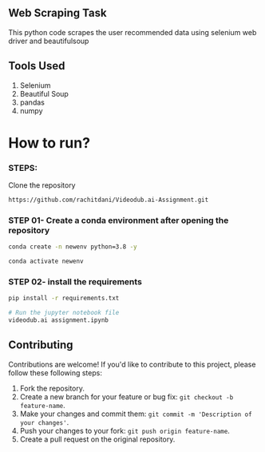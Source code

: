 ## Web Scraping Task

This python code scrapes the user recommended data using selenium web driver and beautifulsoup

## Tools Used

1) Selenium
2) Beautiful Soup
3) pandas
4) numpy


# How to run?
### STEPS:

Clone the repository

```bash
https://github.com/rachitdani/Videodub.ai-Assignment.git
```
### STEP 01- Create a conda environment after opening the repository

```bash
conda create -n newenv python=3.8 -y
```

```bash
conda activate newenv
```


### STEP 02- install the requirements
```bash
pip install -r requirements.txt
```


```bash
# Run the jupyter notebook file
videodub.ai assignment.ipynb
```


## Contributing

Contributions are welcome! If you'd like to contribute to this project, please follow these following steps:

1. Fork the repository.
2. Create a new branch for your feature or bug fix: `git checkout -b feature-name`.
3. Make your changes and commit them: `git commit -m 'Description of your changes'`.
4. Push your changes to your fork: `git push origin feature-name`.
5. Create a pull request on the original repository.
